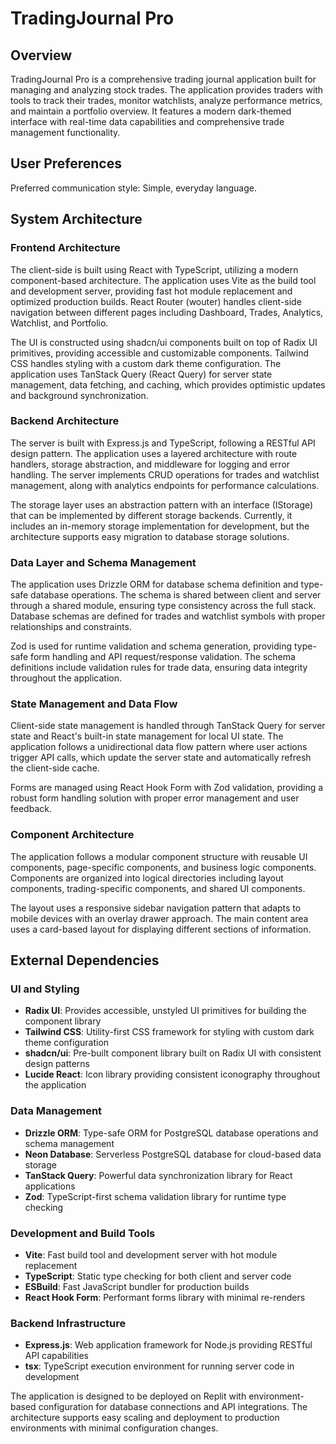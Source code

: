 # TradingJournal Pro

## Overview

TradingJournal Pro is a comprehensive trading journal application built for managing and analyzing stock trades. The application provides traders with tools to track their trades, monitor watchlists, analyze performance metrics, and maintain a portfolio overview. It features a modern dark-themed interface with real-time data capabilities and comprehensive trade management functionality.

## User Preferences

Preferred communication style: Simple, everyday language.

## System Architecture

### Frontend Architecture
The client-side is built using React with TypeScript, utilizing a modern component-based architecture. The application uses Vite as the build tool and development server, providing fast hot module replacement and optimized production builds. React Router (wouter) handles client-side navigation between different pages including Dashboard, Trades, Analytics, Watchlist, and Portfolio.

The UI is constructed using shadcn/ui components built on top of Radix UI primitives, providing accessible and customizable components. Tailwind CSS handles styling with a custom dark theme configuration. The application uses TanStack Query (React Query) for server state management, data fetching, and caching, which provides optimistic updates and background synchronization.

### Backend Architecture
The server is built with Express.js and TypeScript, following a RESTful API design pattern. The application uses a layered architecture with route handlers, storage abstraction, and middleware for logging and error handling. The server implements CRUD operations for trades and watchlist management, along with analytics endpoints for performance calculations.

The storage layer uses an abstraction pattern with an interface (IStorage) that can be implemented by different storage backends. Currently, it includes an in-memory storage implementation for development, but the architecture supports easy migration to database storage solutions.

### Data Layer and Schema Management
The application uses Drizzle ORM for database schema definition and type-safe database operations. The schema is shared between client and server through a shared module, ensuring type consistency across the full stack. Database schemas are defined for trades and watchlist symbols with proper relationships and constraints.

Zod is used for runtime validation and schema generation, providing type-safe form handling and API request/response validation. The schema definitions include validation rules for trade data, ensuring data integrity throughout the application.

### State Management and Data Flow
Client-side state management is handled through TanStack Query for server state and React's built-in state management for local UI state. The application follows a unidirectional data flow pattern where user actions trigger API calls, which update the server state and automatically refresh the client-side cache.

Forms are managed using React Hook Form with Zod validation, providing a robust form handling solution with proper error management and user feedback.

### Component Architecture
The application follows a modular component structure with reusable UI components, page-specific components, and business logic components. Components are organized into logical directories including layout components, trading-specific components, and shared UI components.

The layout uses a responsive sidebar navigation pattern that adapts to mobile devices with an overlay drawer approach. The main content area uses a card-based layout for displaying different sections of information.

## External Dependencies

### UI and Styling
- **Radix UI**: Provides accessible, unstyled UI primitives for building the component library
- **Tailwind CSS**: Utility-first CSS framework for styling with custom dark theme configuration
- **shadcn/ui**: Pre-built component library built on Radix UI with consistent design patterns
- **Lucide React**: Icon library providing consistent iconography throughout the application

### Data Management
- **Drizzle ORM**: Type-safe ORM for PostgreSQL database operations and schema management
- **Neon Database**: Serverless PostgreSQL database for cloud-based data storage
- **TanStack Query**: Powerful data synchronization library for React applications
- **Zod**: TypeScript-first schema validation library for runtime type checking

### Development and Build Tools
- **Vite**: Fast build tool and development server with hot module replacement
- **TypeScript**: Static type checking for both client and server code
- **ESBuild**: Fast JavaScript bundler for production builds
- **React Hook Form**: Performant forms library with minimal re-renders

### Backend Infrastructure
- **Express.js**: Web application framework for Node.js providing RESTful API capabilities
- **tsx**: TypeScript execution environment for running server code in development

The application is designed to be deployed on Replit with environment-based configuration for database connections and API integrations. The architecture supports easy scaling and deployment to production environments with minimal configuration changes.